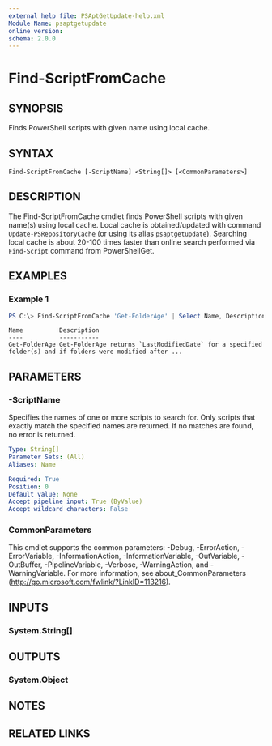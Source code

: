 ```yaml
---
external help file: PSAptGetUpdate-help.xml
Module Name: psaptgetupdate
online version:
schema: 2.0.0
---
```


# Find-ScriptFromCache

## SYNOPSIS
Finds PowerShell scripts with given name using local cache.

## SYNTAX

```
Find-ScriptFromCache [-ScriptName] <String[]> [<CommonParameters>]
```

## DESCRIPTION

The Find-ScriptFromCache cmdlet finds PowerShell scripts with given name(s) using local cache.
Local cache is obtained/updated with command `Update-PSRepositoryCache` (or using its alias `psaptgetupdate`).
Searching local cache is about 20-100 times faster than online search performed via `Find-Script` command from PowerShellGet.

## EXAMPLES

### Example 1

```powershell
PS C:\> Find-ScriptFromCache 'Get-FolderAge' | Select Name, Description
```

```
Name          Description
----          -----------
Get-FolderAge Get-FolderAge returns `LastModifiedDate` for a specified folder(s) and if folders were modified after ...
```

## PARAMETERS

### -ScriptName

Specifies the names of one or more scripts to search for.
Only scripts that exactly match the specified names are returned.
If no matches are found, no error is returned.

```yaml
Type: String[]
Parameter Sets: (All)
Aliases: Name

Required: True
Position: 0
Default value: None
Accept pipeline input: True (ByValue)
Accept wildcard characters: False
```

### CommonParameters
This cmdlet supports the common parameters: -Debug, -ErrorAction, -ErrorVariable, -InformationAction, -InformationVariable, -OutVariable, -OutBuffer, -PipelineVariable, -Verbose, -WarningAction, and -WarningVariable. For more information, see about_CommonParameters (http://go.microsoft.com/fwlink/?LinkID=113216).

## INPUTS

### System.String[]

## OUTPUTS

### System.Object

## NOTES

## RELATED LINKS
